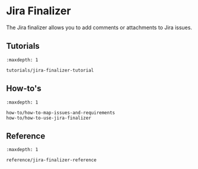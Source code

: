 <!--
SPDX-FileCopyrightText: 2024 grow platform GmbH

SPDX-License-Identifier: MIT
-->

# Jira Finalizer

The Jira finalizer allows you to add comments or attachments to Jira issues.

## Tutorials

```{toctree}
:maxdepth: 1

tutorials/jira-finalizer-tutorial
```

## How-to's

```{toctree}
:maxdepth: 1

how-to/how-to-map-issues-and-requirements
how-to/how-to-use-jira-finalizer
```

## Reference

```{toctree}
:maxdepth: 1

reference/jira-finalizer-reference
```
